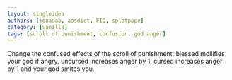 ```yaml
---
layout: singleidea
authors: [jonadab, aosdict, FIQ, splatpope]
category: [vanilla]
tags: [scroll of punishment, confusion, god anger]
---
```

Change the confused effects of the scroll of punishment: blessed mollifies your god if angry, uncursed increases anger by 1, cursed increases anger by 1 and your god smites you.
